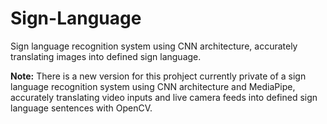 # Sign-Language
Sign language recognition system using CNN architecture, accurately translating images into defined sign language.

**Note:** There is a new version for this prohject currently private of a sign language recognition system using CNN architecture and MediaPipe, accurately translating video inputs and live camera feeds into defined sign language sentences with OpenCV.
